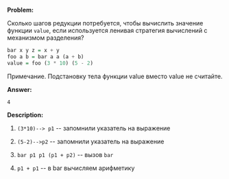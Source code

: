 **Problem:**

Сколько шагов редукции потребуется, чтобы вычислить значение функции `value`,
если используется ленивая стратегия вычислений с механизмом разделения?

```haskell
bar x y z = x + y
foo a b = bar a a (a + b)
value = foo (3 * 10) (5 - 2)
```

Примечание. Подстановку тела функции value вместо value не считайте.

**Answer:**

```
4
```

**Description:**

1. `(3*10)--> p1` -- запомнили указатель на выражение

2. `(5-2)-->p2` -- запомнили указатель на выражение

3.  `bar p1 p1 (p1 + p2)` -- вызов `bar`

4.  `p1 + p1` -- в bar вычисляем арифметику

